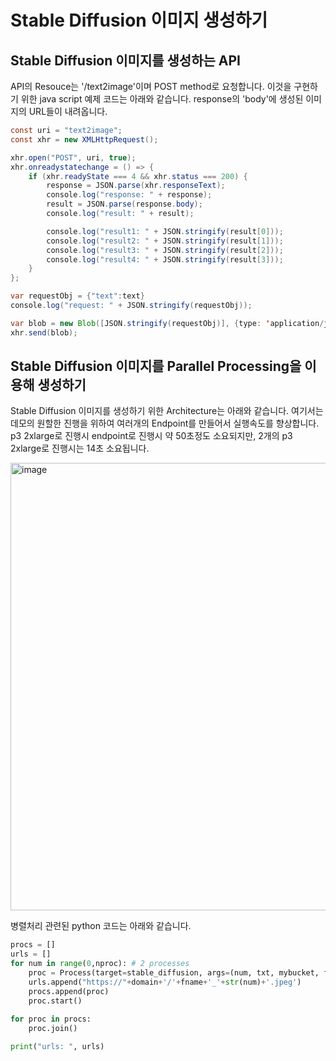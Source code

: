 # Stable Diffusion 이미지 생성하기

## Stable Diffusion 이미지를 생성하는 API

API의 Resouce는 '/text2image'이며 POST method로 요청합니다. 이것을 구현하기 위한 java script 예제 코드는 아래와 같습니다. response의 'body'에 생성된 이미지의 URL들이 내려옵니다.

```java
const uri = "text2image";
const xhr = new XMLHttpRequest();

xhr.open("POST", uri, true);
xhr.onreadystatechange = () => {
    if (xhr.readyState === 4 && xhr.status === 200) {
        response = JSON.parse(xhr.responseText);
        console.log("response: " + response);
        result = JSON.parse(response.body);
        console.log("result: " + result);                    

        console.log("result1: " + JSON.stringify(result[0]));
        console.log("result2: " + JSON.stringify(result[1]));
        console.log("result3: " + JSON.stringify(result[2]));
        console.log("result4: " + JSON.stringify(result[3]));
    }
};

var requestObj = {"text":text}
console.log("request: " + JSON.stringify(requestObj));

var blob = new Blob([JSON.stringify(requestObj)], {type: 'application/json'});
xhr.send(blob); 
```


## Stable Diffusion 이미지를 Parallel Processing을 이용해 생성하기

Stable Diffusion 이미지를 생성하기 위한 Architecture는 아래와 같습니다. 여기서는 데모의 원할한 진행을 위하여 여러개의 Endpoint를 만들어서 실행속도를 향상합니다. p3 2xlarge로 진행시 endpoint로 진행시 약 50초정도 소요되지만, 2개의 p3 2xlarge로 진행시는 14초 소요됩니다. 

<img width="716" alt="image" src="https://user-images.githubusercontent.com/52392004/220714782-1dc0a2e8-de35-4f53-8ebb-9b2a915a749b.png">


병렬처리 관련된 python 코드는 아래와 같습니다.

```python
procs = []    
urls = []
for num in range(0,nproc): # 2 processes
    proc = Process(target=stable_diffusion, args=(num, txt, mybucket, fname, endpoints[num],))
    urls.append("https://"+domain+'/'+fname+'_'+str(num)+'.jpeg')    
    procs.append(proc)
    proc.start()
        
for proc in procs:
    proc.join()

print("urls: ", urls)
```



